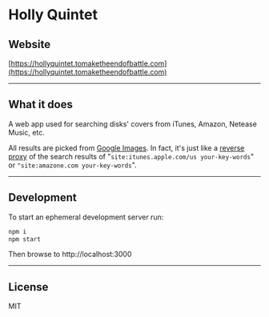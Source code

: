 # Holly Quintet

## Website

[https://hollyquintet.tomaketheendofbattle.com](https://hollyquintet.tomaketheendofbattle.com)

---

## What it does

A web app used for searching disks' covers from iTunes, Amazon, Netease Music, etc.

All results are picked from [Google Images](https://www.google.com/imghp). In fact, it's just like a [reverse proxy](http://en.wikipedia.org/wiki/Reverse_proxy) of the search results of "`site:itunes.apple.com/us your-key-words`" or `"site:amazone.com your-key-words`".

---

## Development

To start an ephemeral development server run:

```sh
npm i
npm start
```

Then browse to http://localhost:3000

---

## License

MIT

